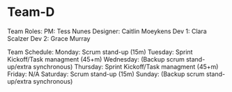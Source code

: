 # Team-D
Team Roles:
  PM: Tess Nunes
  Designer: Caitlin Moeykens
  Dev 1: Clara Scalzer
  Dev 2: Grace Murray

  Team Schedule: 
    Monday:      Scrum stand-up (15m)
    Tuesday:     Sprint Kickoff/Task managment (45+m)
    Wednesday:   (Backup scrum stand-up/extra synchronous) 
    Thursday:    Sprint Kickoff/Task managment (45+m)
    Friday:      N/A
    Saturday:    Scrum stand-up (15m)
    Sunday:      (Backup scrum stand-up/extra synchronous)


